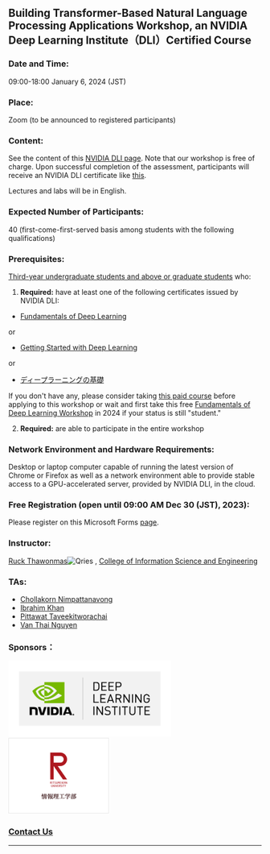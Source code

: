 ## Building Transformer-Based Natural Language Processing Applications Workshop, an NVIDIA Deep Learning Institute（DLI）Certified Course 
### Date and Time: 
09:00-18:00 January 6, 2024 (JST)
### Place: 
Zoom (to be announced to registered participants)
### Content: 
See the content of this <a href="https://www.nvidia.com/en-us/training/instructor-led-workshops/natural-language-processing/" target="_blank">NVIDIA DLI page</a>.  Note that our workshop is free of charge. Upon successful completion of the assessment, participants will receive an NVIDIA DLI certificate like <a href="https://courses.nvidia.com/certificates/858ef7960bb3470ab45222ad3416de4f/" target="_blank">this</a>.

Lectures and labs will be in English. 
### Expected Number of Participants: 
40 (first-come-first-served basis among students with the following qualifications)
### Prerequisites: 
<ins>Third-year undergraduate students and above or graduate students</ins> who:
1. **Required:** have at least one of the following certificates issued by NVIDIA DLI:
 * <a href="https://courses.nvidia.com/certificates/29591b570cdb4b8bb0b0ea7259e9ab83/" target="_blank">Fundamentals of Deep Learning</a>

or
 * <a href="https://learn.next.courses.nvidia.com/certificates/c7d7ecf8f3ff4ba98804716e7832451a" target="_blank">Getting Started with Deep Learning</a>

or
 * <a href="https://courses.nvidia.com/certificates/f2e3db9809994eeba65049cbca8bb508/" target="_blank">ディープラーニングの基礎</a>
 
If you don't have any, please consider taking <a href="https://courses.nvidia.com/courses/course-v1:DLI+S-FX-01+V1/" target="_blank">this paid course</a> before applying to this workshop or wait and first take this free <a href="https://tinyurl.com/ru-dli-ws-e" target="_blank">Fundamentals of Deep Learning Workshop</a> in 2024 if your status is still "student."

2. **Required:** are able to participate in the entire workshop
### Network Environment and Hardware Requirements: 
Desktop or laptop computer capable of running the latest version of Chrome or Firefox as well as a network environment able to provide stable access to a GPU-accelerated server, provided by NVIDIA DLI, in the cloud.
### Free Registration (open until 09:00 AM Dec 30 (JST), 2023): 
Please register on this Microsoft Forms <a href="https://forms.office.com/r/LWve6neANk" target="_blank">page</a>. 
### Instructor: 
<a href="http://www.ice.ci.ritsumei.ac.jp/~ruck/" target="_blank">Ruck Thawonmas</a><img alt="Qries" src="http://www.ice.ci.ritsumei.ac.jp/~ruck/images/17_DeepLearningInstitute_Logo_R1_RBG_University_Ambassador-01.png" height="50"> , <a href="http://en.ritsumei.ac.jp/ise/">College of Information Science and Engineering</a> 
### TAs:
 * <a href="" target="_blank">Chollakorn Nimpattanavong</a>
 * <a href="" target="_blank">Ibrahim Khan</a>
 * <a href="" target="_blank">Pittawat Taveekitworachai</a>
 * <a href="" target="_blank">Van Thai Nguyen</a>
### Sponsors：
<a href="https://www.nvidia.com/en-us/training/"><img alt="Qries" src="../dli.png" height="150"></a>
<a href="http://en.ritsumei.ac.jp/ise/"><img alt="Qries" src="../ise.gif" height="150"></a>
### [Contact Us](mailto:dli-ws@ice.ci.ritsumei.ac.jp)
------------------------------------------------------------------------

